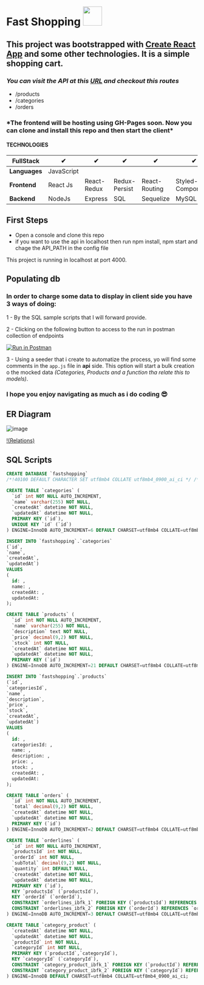 # Fast Shopping <img src="https://github.com/larts85/fast-fhopping-client/blob/master/client/public/shopping-cart.svg" width="50px" />

## This project was bootstrapped with [Create React App](https://github.com/facebook/create-react-app) and some other technologies. It is a simple shopping cart.

### **_You can visit the API at this <a href='https://fast-shopping-cart.herokuapp.com/'>URL</a> and checkout this routes_**

- /products
- /categories
- /orders

### **\*The frontend will be hosting using **GH-Pages** soon. Now you can clone and install this repo and then start the client\***

#### TECHNOLOGIES

| **FullStack** | ✔          | ✔           | ✔             | ✔             | ✔                 | ✔           |
| ------------- | ---------- | ----------- | ------------- | ------------- | ----------------- | ----------- |
| **Languages** | JavaScript |             |               |               |                   |             |
| **Frontend**  | React Js   | React-Redux | Redux-Persist | React-Routing | Styled-Components | Material UI |
| **Backend**   | NodeJs     | Express     | SQL           | Sequelize     | MySQL             |             |

## First Steps

- Open a console and clone this repo
- if you want to use the api in localhost then run npm install, npm start and chage the API_PATH in the config file

This project is running in localhost at port 4000.

## Populating db

### In order to charge some data to display in client side you have 3 ways of doing:

1 - By the SQL sample scripts that I will forward provide.

2 - Clicking on the following button to access to the run in postman collection of endpoints

[![Run in Postman](https://run.pstmn.io/button.svg)](https://app.getpostman.com/run-collection/12812076-e6ddfc80-3a5d-4acd-bac1-18bf67a69ee5?action=collection%2Ffork&collection-url=entityId%3D12812076-e6ddfc80-3a5d-4acd-bac1-18bf67a69ee5%26entityType%3Dcollection%26workspaceId%3D5e7c5edf-8687-49c4-8b9c-79ade0bbbba7)

3 - Using a seeder that i create to automatize the process, yo will find some comments in the `app.js` file in **api** side. This option will start a bulk creation o the mocked data _(Categories, Products and a function tha relate this to models)_.

### **I hope you enjoy navigating as much as i do coding** 😎

## ER Diagram

![image](https://user-images.githubusercontent.com/68341136/120415324-bc9aaf80-c331-11eb-8b88-884a127c4f7e.png)

[!(Relations)]()

## SQL Scripts

```SQL
CREATE DATABASE `fastshopping`
/*!40100 DEFAULT CHARACTER SET utf8mb4 COLLATE utf8mb4_0900_ai_ci */ /*!80016 DEFAULT ENCRYPTION='N' */;
```

```SQL
CREATE TABLE `categories` (
  `id` int NOT NULL AUTO_INCREMENT,
  `name` varchar(255) NOT NULL,
  `createdAt` datetime NOT NULL,
  `updatedAt` datetime NOT NULL,
  PRIMARY KEY (`id`),
  UNIQUE KEY `id` (`id`)
) ENGINE=InnoDB AUTO_INCREMENT=6 DEFAULT CHARSET=utf8mb4 COLLATE=utf8mb4_0900_ai_ci;

```

```SQL
INSERT INTO `fastshopping`.`categories`
(`id`,
`name`,
`createdAt`,
`updatedAt`)
VALUES
(
  id: ,
  name: ,
  createdAt: ,
  updatedAt:
);
```

```SQL
CREATE TABLE `products` (
  `id` int NOT NULL AUTO_INCREMENT,
  `name` varchar(255) NOT NULL,
  `description` text NOT NULL,
  `price` decimal(9,2) NOT NULL,
  `stock` int NOT NULL,
  `createdAt` datetime NOT NULL,
  `updatedAt` datetime NOT NULL,
  PRIMARY KEY (`id`)
) ENGINE=InnoDB AUTO_INCREMENT=21 DEFAULT CHARSET=utf8mb4 COLLATE=utf8mb4_0900_ai_ci;
```

```SQL
INSERT INTO `fastshopping`.`products`
(`id`,
`categoriesId`,
`name`,
`description`,
`price`,
`stock`,
`createdAt`,
`updatedAt`)
VALUES
(
  id: ,
  categoriesId: ,
  name: ,
  description: ,
  price: ,
  stock: ,
  createdAt: ,
  updatedAt:
);
```

```SQL
CREATE TABLE `orders` (
  `id` int NOT NULL AUTO_INCREMENT,
  `total` decimal(9,2) NOT NULL,
  `createdAt` datetime NOT NULL,
  `updatedAt` datetime NOT NULL,
  PRIMARY KEY (`id`)
) ENGINE=InnoDB AUTO_INCREMENT=2 DEFAULT CHARSET=utf8mb4 COLLATE=utf8mb4_0900_ai_ci;
```

```SQL
CREATE TABLE `orderlines` (
  `id` int NOT NULL AUTO_INCREMENT,
  `productsId` int NOT NULL,
  `orderId` int NOT NULL,
  `subTotal` decimal(9,2) NOT NULL,
  `quantity` int DEFAULT NULL,
  `createdAt` datetime NOT NULL,
  `updatedAt` datetime NOT NULL,
  PRIMARY KEY (`id`),
  KEY `productsId` (`productsId`),
  KEY `orderId` (`orderId`),
  CONSTRAINT `orderlines_ibfk_1` FOREIGN KEY (`productsId`) REFERENCES `products` (`id`) ON UPDATE CASCADE,
  CONSTRAINT `orderlines_ibfk_2` FOREIGN KEY (`orderId`) REFERENCES `orders` (`id`) ON DELETE CASCADE ON UPDATE CASCADE
) ENGINE=InnoDB AUTO_INCREMENT=3 DEFAULT CHARSET=utf8mb4 COLLATE=utf8mb4_0900_ai_ci;
```

```SQL
CREATE TABLE `category_product` (
  `createdAt` datetime NOT NULL,
  `updatedAt` datetime NOT NULL,
  `productId` int NOT NULL,
  `categoryId` int NOT NULL,
  PRIMARY KEY (`productId`,`categoryId`),
  KEY `categoryId` (`categoryId`),
  CONSTRAINT `category_product_ibfk_1` FOREIGN KEY (`productId`) REFERENCES `products` (`id`) ON DELETE CASCADE ON UPDATE CASCADE,
  CONSTRAINT `category_product_ibfk_2` FOREIGN KEY (`categoryId`) REFERENCES `categories` (`id`) ON DELETE CASCADE ON UPDATE CASCADE
) ENGINE=InnoDB DEFAULT CHARSET=utf8mb4 COLLATE=utf8mb4_0900_ai_ci;
```
